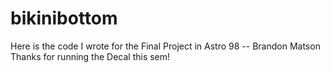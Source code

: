 # bikinibottom
Here is the code I wrote for the Final Project in Astro 98 -- Brandon Matson
Thanks for running the Decal this sem!

